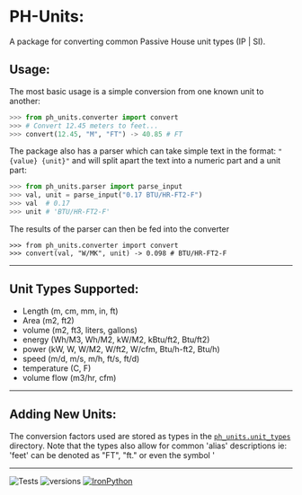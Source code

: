 # PH-Units:
A package for converting common Passive House unit types (IP | SI).

## Usage:
The most basic usage is a simple conversion from one known unit to another:
```python
>>> from ph_units.converter import convert
>>> # Convert 12.45 meters to feet...
>>> convert(12.45, "M", "FT") -> 40.85 # FT
```


The package also has a parser which can take simple text in the format: `"{value} {unit}"` and will split apart the text into a numeric part and a unit part:
```python
>>> from ph_units.parser import parse_input
>>> val, unit = parse_input("0.17 BTU/HR-FT2-F")
>>> val  # 0.17
>>> unit # 'BTU/HR-FT2-F'
```
The results of the parser can then be fed into the converter
```
>>> from ph_units.converter import convert
>>> convert(val, "W/MK", unit) -> 0.098 # BTU/HR-FT2-F
```

- - -
## Unit Types Supported:
* Length (m, cm, mm, in, ft)
* Area (m2, ft2)
* volume (m2, ft3, liters, gallons)
* energy (Wh/M3, Wh/M2, kW/M2, kBtu/ft2, Btu/ft2)
* power (kW, W, W/M2, W/ft2, W/cfm, Btu/h-ft2, Btu/h)
* speed (m/d, m/s, m/h, ft/s, ft/d)
* temperature (C, F)
* volume flow (m3/hr, cfm)

 - - -
 ## Adding New Units:
 The conversion factors used are stored as types in the [`ph_units.unit_types`](https://github.com/PH-Tools/PH_units/tree/main/ph_units/unit_types) directory. Note that the types also allow for common 'alias' descriptions ie: 'feet' can be denoted as "FT", "ft." or even the symbol '

- - - 
![Tests](https://github.com/PH-Tools/PHX/actions/workflows/ci.yaml/badge.svg )
![versions](https://img.shields.io/pypi/pyversions/pybadges.svg)
[![IronPython](https://img.shields.io/badge/ironpython-2.7-red.svg)](https://github.com/IronLanguages/ironpython2/releases/tag/ipy-2.7.8/)

